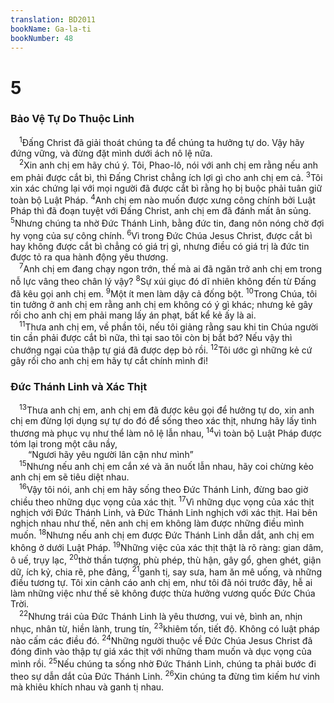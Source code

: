 ```yaml
---
translation: BD2011
bookName: Ga-la-ti 
bookNumber: 48
---
```


<div class="title"><h1>5</h1><h3>Bảo Vệ Tự Do Thuộc Linh</h3></div>
<span class="verse ga_5_1"> <sup>1</sup>Ðấng Christ đã giải thoát chúng ta để chúng ta hưởng tự do. Vậy hãy đứng vững, và đừng đặt mình dưới ách nô lệ nữa.<br/></span>
<span class="verse ga_5_2"> <sup>2</sup>Xin anh chị em hãy chú ý. Tôi, Phao-lô, nói với anh chị em rằng nếu anh em phải được cắt bì, thì Ðấng Christ chẳng ích lợi gì cho anh chị em cả. </span>
<span class="verse ga_5_3"><sup>3</sup>Tôi xin xác chứng lại với mọi người đã được cắt bì rằng họ bị buộc phải tuân giữ toàn bộ Luật Pháp. </span>
<span class="verse ga_5_4"><sup>4</sup>Anh chị em nào muốn được xưng công chính bởi Luật Pháp thì đã đoạn tuyệt với Ðấng Christ, anh chị em đã đánh mất ân sủng. </span>
<span class="verse ga_5_5"><sup>5</sup>Nhưng chúng ta nhờ Ðức Thánh Linh, bằng đức tin, đang nôn nóng chờ đợi hy vọng của sự công chính. </span>
<span class="verse ga_5_6"><sup>6</sup>Vì trong Ðức Chúa Jesus Christ, được cắt bì hay không được cắt bì chẳng có giá trị gì, nhưng điều có giá trị là đức tin được tỏ ra qua hành động yêu thương.<br/></span>
<span class="verse ga_5_7"> <sup>7</sup>Anh chị em đang chạy ngon trớn, thế mà ai đã ngăn trở anh chị em trong nỗ lực vâng theo chân lý vậy? </span>
<span class="verse ga_5_8"><sup>8</sup>Sự xúi giục đó dĩ nhiên không đến từ Ðấng đã kêu gọi anh chị em. </span>
<span class="verse ga_5_9"><sup>9</sup>Một ít men làm dậy cả đống bột. </span>
<span class="verse ga_5_10"><sup>10</sup>Trong Chúa, tôi tin tưởng ở anh chị em rằng anh chị em không có ý gì khác; nhưng kẻ gây rối cho anh chị em phải mang lấy án phạt, bất kể kẻ ấy là ai.<br/></span>
<span class="verse ga_5_11"> <sup>11</sup>Thưa anh chị em, về phần tôi, nếu tôi giảng rằng sau khi tin Chúa người tin cần phải được cắt bì nữa, thì tại sao tôi còn bị bắt bớ? Nếu vậy thì chướng ngại của thập tự giá đã được dẹp bỏ rồi. </span>
<span class="verse ga_5_12"><sup>12</sup>Tôi ước gì những kẻ cứ gây rối cho anh chị em hãy tự cắt chính mình đi!<br/></span>
<div class="title"><h3>Ðức Thánh Linh và Xác Thịt</h3></div>
<span class="verse ga_5_13"> <sup>13</sup>Thưa anh chị em, anh chị em đã được kêu gọi để hưởng tự do, xin anh chị em đừng lợi dụng sự tự do đó để sống theo xác thịt, nhưng hãy lấy tình thương mà phục vụ như thể làm nô lệ lẫn nhau, </span>
<span class="verse ga_5_14"><sup>14</sup>vì toàn bộ Luật Pháp được tóm lại trong một câu nầy,<br/>  “Ngươi hãy yêu người lân cận như mình” <br/></span>
<span class="verse ga_5_15"> <sup>15</sup>Nhưng nếu anh chị em cắn xé và ăn nuốt lẫn nhau, hãy coi chừng kẻo anh chị em sẽ tiêu diệt nhau.<br/></span>
<span class="verse ga_5_16"> <sup>16</sup>Vậy tôi nói, anh chị em hãy sống theo Ðức Thánh Linh, đừng bao giờ chiều theo những dục vọng của xác thịt. </span>
<span class="verse ga_5_17"><sup>17</sup>Vì những dục vọng của xác thịt nghịch với Ðức Thánh Linh, và Ðức Thánh Linh nghịch với xác thịt. Hai bên nghịch nhau như thế, nên anh chị em không làm được những điều mình muốn. </span>
<span class="verse ga_5_18"><sup>18</sup>Nhưng nếu anh chị em được Ðức Thánh Linh dẫn dắt, anh chị em không ở dưới Luật Pháp. </span>
<span class="verse ga_5_19"><sup>19</sup>Những việc của xác thịt thật là rõ ràng: gian dâm, ô uế, trụy lạc, </span>
<span class="verse ga_5_20"><sup>20</sup>thờ thần tượng, phù phép, thù hận, gây gổ, ghen ghét, giận dữ, ích kỷ, chia rẽ, phe đảng, </span>
<span class="verse ga_5_21"><sup>21</sup>ganh tị, say sưa, ham ăn mê uống, và những điều tương tự. Tôi xin cảnh cáo anh chị em, như tôi đã nói trước đây, hễ ai làm những việc như thế sẽ không được thừa hưởng vương quốc Ðức Chúa Trời.<br/></span>
<span class="verse ga_5_22"> <sup>22</sup>Nhưng trái của Ðức Thánh Linh là yêu thương, vui vẻ, bình an, nhịn nhục, nhân từ, hiền lành, trung tín, </span>
<span class="verse ga_5_23"><sup>23</sup>khiêm tốn, tiết độ. Không có luật pháp nào cấm các điều đó. </span>
<span class="verse ga_5_24"><sup>24</sup>Những người thuộc về Ðức Chúa Jesus Christ đã đóng đinh vào thập tự giá xác thịt với những tham muốn và dục vọng của mình rồi. </span>
<span class="verse ga_5_25"><sup>25</sup>Nếu chúng ta sống nhờ Ðức Thánh Linh, chúng ta phải bước đi theo sự dẫn dắt của Ðức Thánh Linh. </span>
<span class="verse ga_5_26"><sup>26</sup>Xin chúng ta đừng tìm kiếm hư vinh mà khiêu khích nhau và ganh tị nhau.<br/></span>
